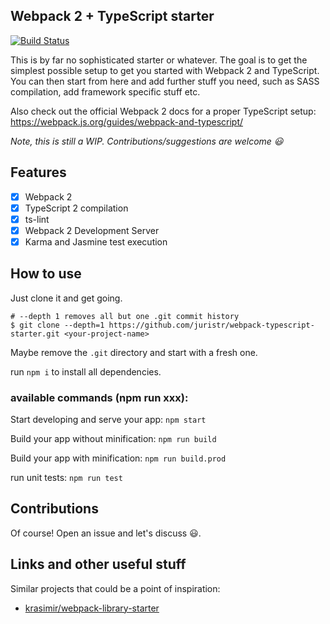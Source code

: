 Webpack 2 + TypeScript starter
---

[![Build Status](https://travis-ci.org/juristr/webpack-typescript-starter.svg?branch=master)](https://travis-ci.org/juristr/webpack-typescript-starter)

This is by far no sophisticated starter or whatever. The goal is to get the simplest possible setup to get you started with Webpack 2 and TypeScript. You can then start from here and add further stuff you need, such as SASS compilation, add framework specific stuff etc.

Also check out the official Webpack 2 docs for a proper TypeScript setup: https://webpack.js.org/guides/webpack-and-typescript/

_Note, this is still a WIP. Contributions/suggestions are welcome :smiley:_

## Features

- [x] Webpack 2
- [x] TypeScript 2 compilation
- [x] ts-lint
- [x] Webpack 2 Development Server
- [x] Karma and Jasmine test execution

## How to use

Just clone it and get going.

```
# --depth 1 removes all but one .git commit history
$ git clone --depth=1 https://github.com/juristr/webpack-typescript-starter.git <your-project-name>
```
Maybe remove the `.git` directory and start with a fresh one.

run `npm i` to install all dependencies.

### available commands (npm run xxx):
Start developing and serve your app: 
`npm start`

Build your app without minification: 
`npm run build`

Build your app with minification: 
`npm run build.prod`

run unit tests:
`npm run test`

## Contributions

Of course! Open an issue and let's discuss :smiley:.

## Links and other useful stuff

Similar projects that could be a point of inspiration:

- [krasimir/webpack-library-starter](https://github.com/krasimir/webpack-library-starter)


